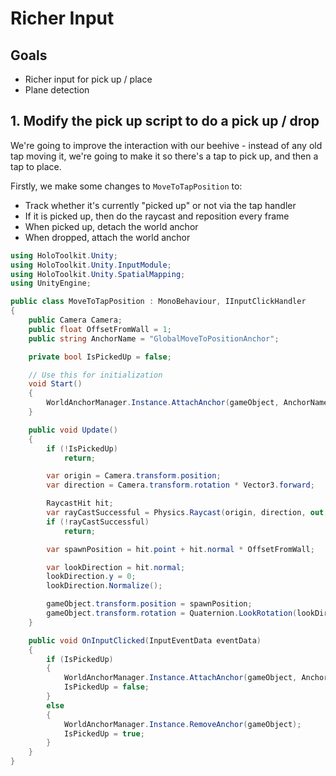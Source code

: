 # Richer Input

## Goals

* Richer input for pick up / place
* Plane detection

## 1. Modify the pick up script to do a pick up / drop

We're going to improve the interaction with our beehive - instead of any old tap moving it, we're going to make it so there's a tap to pick up, and then a tap to place.

Firstly, we make some changes to `MoveToTapPosition` to:

* Track whether it's currently "picked up" or not via the tap handler
* If it is picked up, then do the raycast and reposition every frame
* When picked up, detach the world anchor
* When dropped, attach the world anchor

```cs
using HoloToolkit.Unity;
using HoloToolkit.Unity.InputModule;
using HoloToolkit.Unity.SpatialMapping;
using UnityEngine;

public class MoveToTapPosition : MonoBehaviour, IInputClickHandler
{
    public Camera Camera;
    public float OffsetFromWall = 1;
    public string AnchorName = "GlobalMoveToPositionAnchor";

    private bool IsPickedUp = false;

    // Use this for initialization
    void Start()
    {
        WorldAnchorManager.Instance.AttachAnchor(gameObject, AnchorName);
    }

    public void Update()
    {
        if (!IsPickedUp)
            return;

        var origin = Camera.transform.position;
        var direction = Camera.transform.rotation * Vector3.forward;

        RaycastHit hit;
        var rayCastSuccessful = Physics.Raycast(origin, direction, out hit, 20, 1 << SpatialMappingManager.Instance.PhysicsLayer);
        if (!rayCastSuccessful)
            return;

        var spawnPosition = hit.point + hit.normal * OffsetFromWall;

        var lookDirection = hit.normal;
        lookDirection.y = 0;
        lookDirection.Normalize();

        gameObject.transform.position = spawnPosition;
        gameObject.transform.rotation = Quaternion.LookRotation(lookDirection, Vector3.up);
    }

    public void OnInputClicked(InputEventData eventData)
    {
        if (IsPickedUp)
        {
            WorldAnchorManager.Instance.AttachAnchor(gameObject, AnchorName);
            IsPickedUp = false;
        }
        else
        {
            WorldAnchorManager.Instance.RemoveAnchor(gameObject);
            IsPickedUp = true;
        }
    }
}
```